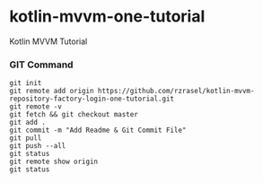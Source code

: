 # kotlin-mvvm-one-tutorial
Kotlin MVVM Tutorial

### GIT Command
```git_command
git init
git remote add origin https://github.com/rzrasel/kotlin-mvvm-repository-factory-login-one-tutorial.git
git remote -v
git fetch && git checkout master
git add .
git commit -m "Add Readme & Git Commit File"
git pull
git push --all
git status
git remote show origin
git status
```
